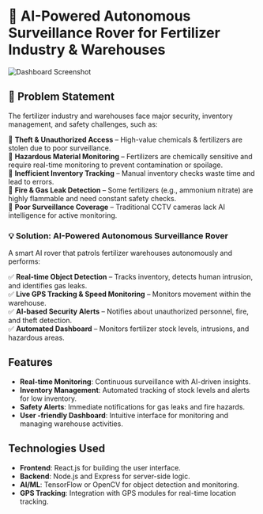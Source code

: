 # 🚜 AI-Powered Autonomous Surveillance Rover for Fertilizer Industry & Warehouses

![Dashboard Screenshot](path/to/screenshot.png) <!-- Optional: Add a screenshot of your dashboard -->

## 📌 Problem Statement

The fertilizer industry and warehouses face major security, inventory management, and safety challenges, such as:

🔴 **Theft & Unauthorized Access** – High-value chemicals & fertilizers are stolen due to poor surveillance.  
🔴 **Hazardous Material Monitoring** – Fertilizers are chemically sensitive and require real-time monitoring to prevent contamination or spoilage.  
🔴 **Inefficient Inventory Tracking** – Manual inventory checks waste time and lead to errors.  
🔴 **Fire & Gas Leak Detection** – Some fertilizers (e.g., ammonium nitrate) are highly flammable and need constant safety checks.  
🔴 **Poor Surveillance Coverage** – Traditional CCTV cameras lack AI intelligence for active monitoring.  

### 💡 Solution: AI-Powered Autonomous Surveillance Rover

A smart AI rover that patrols fertilizer warehouses autonomously and performs:

✅ **Real-time Object Detection** – Tracks inventory, detects human intrusion, and identifies gas leaks.  
✅ **Live GPS Tracking & Speed Monitoring** – Monitors movement within the warehouse.  
✅ **AI-based Security Alerts** – Notifies about unauthorized personnel, fire, and theft detection.  
✅ **Automated Dashboard** – Monitors fertilizer stock levels, intrusions, and hazardous areas.

## Features

- **Real-time Monitoring**: Continuous surveillance with AI-driven insights.
- **Inventory Management**: Automated tracking of stock levels and alerts for low inventory.
- **Safety Alerts**: Immediate notifications for gas leaks and fire hazards.
- **User -friendly Dashboard**: Intuitive interface for monitoring and managing warehouse activities.

## Technologies Used

- **Frontend**: React.js for building the user interface.
- **Backend**: Node.js and Express for server-side logic.
- **AI/ML**: TensorFlow or OpenCV for object detection and monitoring.
- **GPS Tracking**: Integration with GPS modules for real-time location tracking.


